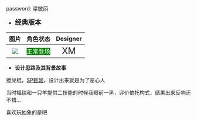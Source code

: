 password: 梁敏丽

* **<font size="4">经典版本</font>**

|         图片         | 角色状态                                                                 |         Designer         |
|:------------------:|----------------------------------------------------------------------|:------------------------:|
| ![](pic/10/10.png) | <font style="background: green" color = white size = "3">正常登场</font> | <font size="5">XM</font> |

* **设计思路及其背景故事**

搅屎棍，[SP甄姬](https://wiki.biligame.com/sgs/SP%E7%94%84%E5%A7%AC)，设计出来就是为了恶心人

当时福瑞和一只羊提供二技能的时候我眼前一黑，评价依托构式，结果出来反响还不错...

喜欢玩抽象的是吧